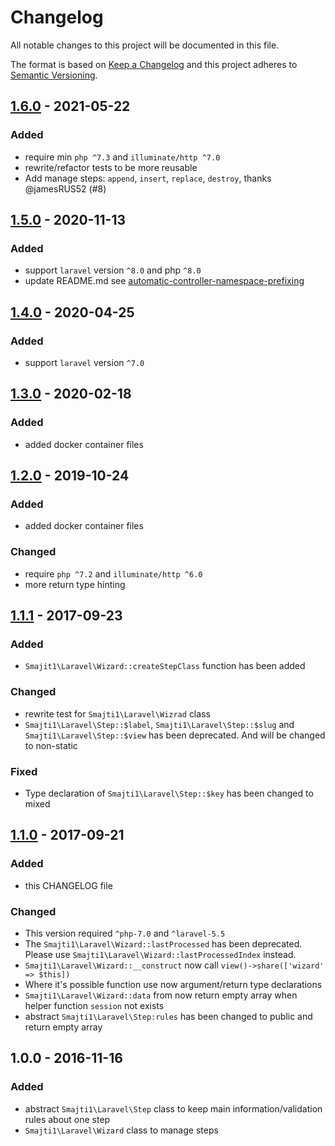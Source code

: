 # Changelog
All notable changes to this project will be documented in this file.

The format is based on [Keep a Changelog](http://keepachangelog.com/en/1.0.0/)
and this project adheres to [Semantic Versioning](http://semver.org/spec/v2.0.0.html).

## [1.6.0] - 2021-05-22
### Added
- require min `php ^7.3` and `illuminate/http ^7.0`
- rewrite/refactor tests to be more reusable
- Add manage steps: `append`, `insert`, `replace`, `destroy`, thanks @jamesRUS52 (#8)

## [1.5.0] - 2020-11-13
### Added
- support `laravel` version `^8.0` and php `^8.0`
- update README.md see [automatic-controller-namespace-prefixing](https://laravel.com/docs/8.x/upgrade#automatic-controller-namespace-prefixing)

## [1.4.0] - 2020-04-25
### Added
- support `laravel` version `^7.0`

## [1.3.0] - 2020-02-18
### Added
- added docker container files

## [1.2.0] - 2019-10-24
### Added
- added docker container files
### Changed
- require `php ^7.2` and `illuminate/http ^6.0`
- more return type hinting

## [1.1.1] - 2017-09-23
### Added
- `Smajit1\Laravel\Wizard::createStepClass` function has been added
### Changed
- rewrite test for `Smajti1\Laravel\Wizrad` class
- `Smajti1\Laravel\Step::$label`, `Smajti1\Laravel\Step::$slug` and `Smajti1\Laravel\Step::$view` has been deprecated. 
And will be changed to non-static
### Fixed
- Type declaration of `Smajti1\Laravel\Step::$key` has been changed to mixed

## [1.1.0] - 2017-09-21
### Added
- this CHANGELOG file
### Changed
- This version required `^php-7.0` and `^laravel-5.5`
- The `Smajti1\Laravel\Wizard::lastProcessed` has been deprecated. Please use `Smajti1\Laravel\Wizard::lastProcessedIndex` instead.
- `Smajti1\Laravel\Wizard::__construct` now call `view()->share(['wizard' => $this])`
- Where it's possible function use now argument/return type declarations
- `Smajti1\Laravel\Wizard::data` from now return empty array when helper function `session` not exists
- abstract `Smajti1\Laravel\Step:rules` has been changed to public and return empty array

## 1.0.0 - 2016-11-16
### Added
- abstract `Smajti1\Laravel\Step` class to keep main information/validation rules about one step
- `Smajti1\Laravel\Wizard` class to manage steps

[Unreleased]: https://github.com/smajti1/laravel-wizard/compare/v1.1.1...HEAD
[1.1.1]: https://github.com/smajti1/laravel-wizard/compare/v1.1.0...v1.1.1
[1.1.0]: https://github.com/smajti1/laravel-wizard/compare/v1.0.0...v1.1.0
[1.2.0]: https://github.com/smajti1/laravel-wizard/compare/v1.1.0...v1.2.0
[1.3.0]: https://github.com/smajti1/laravel-wizard/compare/v1.2.0...v1.3.0
[1.4.0]: https://github.com/smajti1/laravel-wizard/compare/v1.3.0...v1.4.0
[1.5.0]: https://github.com/smajti1/laravel-wizard/compare/v1.4.0...v1.5.0
[1.6.0]: https://github.com/smajti1/laravel-wizard/compare/v1.5.0...v1.6.0

